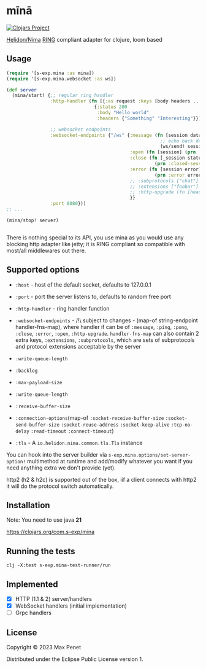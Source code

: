 # mīnā

[![Clojars
Project](https://img.shields.io/clojars/v/com.s-exp/mina.svg)](https://clojars.org/com.s-exp/mina)

[Helidon/Nima](https://helidon.io/nima)
[RING](https://github.com/ring-clojure/ring/blob/master/SPEC) compliant adapter
for clojure, loom based

## Usage

```clojure
(require '[s-exp.mina :as mina])
(require '[s-exp.mina.websocket :as ws])

(def server
  (mina/start! {;; regular ring handler
                :http-handler (fn [{:as request :keys [body headers ...]}]
                                {:status 200
                                 :body "Hello world"
                                 :headers {"Something" "Interesting"}})

                ;; websocket endpoints
                :websocket-endpoints {"/ws" {:message (fn [session data _last-msg]
                                                        ;; echo back data
                                                        (ws/send! session data true))
                                             :open (fn [session] (prn :opening-session))
                                             :close (fn [_session status reason]
                                                      (prn :closed-session status reason))
                                             :error (fn [session error]
                                                      (prn :error error))
                                             ;; :subprotocols ["chat"]
                                             ;; :extensions ["foobar"]
                                             ;; :http-upgrade (fn [headers] ...)
                                             }}
                :port 8080}))
;; ...

(mina/stop! server)

```

```

```

There is nothing special to its API, you use mina as you would use any blocking
http adapter like jetty; it is RING compliant so compatible with most/all
middlewares out there.

## Supported options

* `:host` - host of the default socket, defaults to 127.0.0.1

* `:port` - port the server listens to, defaults to random free port

* `:http-handler` - ring handler function

* `:websocket-endpoints` - /!\ subject to changes - (map-of string-endpoint handler-fns-map), where handler if can be of `:message`, `:ping`, `:pong`, `:close`, `:error`, `:open`, `:http-upgrade`. `handler-fns-map` can also contain 2 extra keys, `:extensions`, `:subprotocols`, which are sets of subprotocols and protocol extensions acceptable by the server

* `:write-queue-length` 

* `:backlog` 

* `:max-payload-size` 

* `:write-queue-length`

* `:receive-buffer-size` 

* `:connection-options`(map-of `:socket-receive-buffer-size` `:socket-send-buffer-size` `:socket-reuse-address` `:socket-keep-alive` `:tcp-no-delay` `:read-timeout` `:connect-timeout`)

* `:tls` - A `io.helidon.nima.common.tls.Tls` instance


You can hook into the server builder via `s-exp.mina.options/set-server-option!`
multimethod at runtime and add/modify whatever you want if you need anything
extra we don't provide (yet).

http2 (h2 & h2c) is supported out of the box, iif a client connects with http2
it will do the protocol switch automatically.

## Installation

Note: You need to use java **21**

https://clojars.org/com.s-exp/mina

## Running the tests 

```
clj -X:test s-exp.mina-test-runner/run
```

## Implemented

- [x] HTTP (1.1 & 2) server/handlers
- [x] WebSocket handlers (initial implementation)
- [ ] Grpc handlers

## License

Copyright © 2023 Max Penet

Distributed under the Eclipse Public License version 1.
